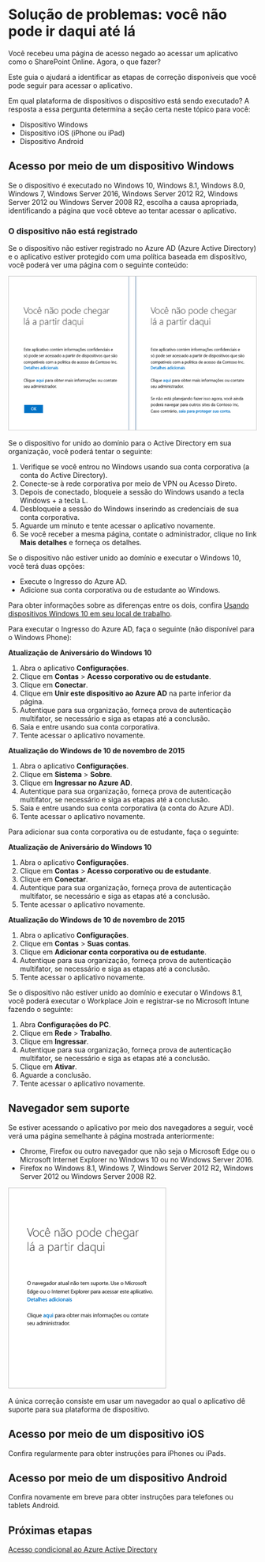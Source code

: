 <properties
	pageTitle="Solução de problemas: você não pode ir daqui até lá | Microsoft Azure"
	description="Este tópico o ajuda a identificar as etapas de correção que pode seguir para obter acesso a um aplicativo."
	services="active-directory"
	keywords="acesso condicional baseado em dispositivo, registro de dispositivo, habilitar registro de dispositivo, registro de dispositivo e MDM"
	documentationCenter=""
	authors="markusvi"
	manager="femila"
	editor=""/>

<tags
	ms.service="active-directory"
	ms.workload="identity"
	ms.tgt_pltfrm="na"
	ms.devlang="na"
	ms.topic="get-started-article"
	ms.date="08/23/2016"
	ms.author="markvi"/>


# Solução de problemas: você não pode ir daqui até lá

Você recebeu uma página de acesso negado ao acessar um aplicativo como o SharePoint Online. Agora, o que fazer?

Este guia o ajudará a identificar as etapas de correção disponíveis que você pode seguir para acessar o aplicativo.



Em qual plataforma de dispositivos o dispositivo está sendo executado? A resposta a essa pergunta determina a seção certa neste tópico para você:


-	Dispositivo Windows
-	Dispositivo iOS (iPhone ou iPad)
-	Dispositivo Android

## Acesso por meio de um dispositivo Windows

Se o dispositivo é executado no Windows 10, Windows 8.1, Windows 8.0, Windows 7, Windows Server 2016, Windows Server 2012 R2, Windows Server 2012 ou Windows Server 2008 R2, escolha a causa apropriada, identificando a página que você obteve ao tentar acessar o aplicativo.

### O dispositivo não está registrado

Se o dispositivo não estiver registrado no Azure AD (Azure Active Directory) e o aplicativo estiver protegido com uma política baseada em dispositivo, você poderá ver uma página com o seguinte conteúdo:

![Mensagens "você não pode acessar esse lugar daqui" para dispositivos não registrados](./media/active-directory-conditional-access-device-remediation/01.png "Cenário")



Se o dispositivo for unido ao domínio para o Active Directory em sua organização, você poderá tentar o seguinte:

1.	Verifique se você entrou no Windows usando sua conta corporativa (a conta do Active Directory).
2.	Conecte-se à rede corporativa por meio de VPN ou Acesso Direto.
3.	Depois de conectado, bloqueie a sessão do Windows usando a tecla Windows + a tecla L.
4.	Desbloqueie a sessão do Windows inserindo as credenciais de sua conta corporativa.
5.	Aguarde um minuto e tente acessar o aplicativo novamente.
6.	Se você receber a mesma página, contate o administrador, clique no link **Mais detalhes** e forneça os detalhes.

Se o dispositivo não estiver unido ao domínio e executar o Windows 10, você terá duas opções:

- Execute o Ingresso do Azure AD.
- Adicione sua conta corporativa ou de estudante ao Windows.

Para obter informações sobre as diferenças entre os dois, confira [Usando dispositivos Windows 10 em seu local de trabalho](active-directory-azureadjoin-windows10-devices.md).

Para executar o Ingresso do Azure AD, faça o seguinte (não disponível para o Windows Phone):

**Atualização de Aniversário do Windows 10**

1.	Abra o aplicativo **Configurações**.
2.	Clique em **Contas** > **Acesso corporativo ou de estudante**.
3.	Clique em **Conectar**.
4.	Clique em **Unir este dispositivo ao Azure AD** na parte inferior da página.
5.	Autentique para sua organização, forneça prova de autenticação multifator, se necessário e siga as etapas até a conclusão.
6.	Saia e entre usando sua conta corporativa.
7.	Tente acessar o aplicativo novamente.




**Atualização do Windows de 10 de novembro de 2015**


1.	Abra o aplicativo **Configurações**.
2.	Clique em **Sistema** > **Sobre**.
3.	Clique em **Ingressar no Azure AD**.
4.	Autentique para sua organização, forneça prova de autenticação multifator, se necessário e siga as etapas até a conclusão.
5.	Saia e entre usando sua conta corporativa (a conta do Azure AD).
6.	Tente acessar o aplicativo novamente.

Para adicionar sua conta corporativa ou de estudante, faça o seguinte:

**Atualização de Aniversário do Windows 10**

1.	Abra o aplicativo **Configurações**.
2.	Clique em **Contas** > **Acesso corporativo ou de estudante**.
3.	Clique em **Conectar**.
4.	Autentique para sua organização, forneça prova de autenticação multifator, se necessário e siga as etapas até a conclusão.
5.	Tente acessar o aplicativo novamente.


**Atualização do Windows de 10 de novembro de 2015**

1.	Abra o aplicativo **Configurações**.
2.	Clique em **Contas** > **Suas contas**.
3.	Clique em **Adicionar conta corporativa ou de estudante**.
4.	Autentique para sua organização, forneça prova de autenticação multifator, se necessário e siga as etapas até a conclusão.
5.	Tente acessar o aplicativo novamente.

Se o dispositivo não estiver unido ao domínio e executar o Windows 8.1, você poderá executar o Workplace Join e registrar-se no Microsoft Intune fazendo o seguinte:

1.	Abra **Configurações do PC**.
2.	Clique em **Rede** > **Trabalho**.
3.	Clique em **Ingressar**.
4.	Autentique para sua organização, forneça prova de autenticação multifator, se necessário e siga as etapas até a conclusão.
5.	Clique em **Ativar**.
6.	Aguarde a conclusão.
7.	Tente acessar o aplicativo novamente.


## Navegador sem suporte

Se estiver acessando o aplicativo por meio dos navegadores a seguir, você verá uma página semelhante à página mostrada anteriormente:

- Chrome, Firefox ou outro navegador que não seja o Microsoft Edge ou o Microsoft Internet Explorer no Windows 10 ou no Windows Server 2016.
- Firefox no Windows 8.1, Windows 7, Windows Server 2012 R2, Windows Server 2012 ou Windows Server 2008 R2.

![Mensagem "você não pode acessar esse lugar daqui" para navegadores sem suporte](./media/active-directory-conditional-access-device-remediation/02.png "Cenário")


A única correção consiste em usar um navegador ao qual o aplicativo dê suporte para sua plataforma de dispositivo.

## Acesso por meio de um dispositivo iOS
Confira regularmente para obter instruções para iPhones ou iPads.

## Acesso por meio de um dispositivo Android
Confira novamente em breve para obter instruções para telefones ou tablets Android.

## Próximas etapas

[Acesso condicional ao Azure Active Directory](active-directory-conditional-access.md)

<!----HONumber=AcomDC_0831_2016-->